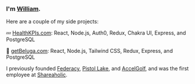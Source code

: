 
### I'm [William](https://www.twitter.com/wsul).  

Here are a couple of my side projects:

💤 [HealthKPIs.com](https://www.healthkpis.com): React, Node.js, Auth0, Redux, Chakra UI, Express, and PostgreSQL      

🐳 [getBeluga.com](https://www.getbeluga.com): React, Node.js, Tailwind CSS, Redux, Express, and PostgreSQL

I previously founded [Federacy](https://www.federacy.com), [Pistol Lake](https://www.pistollake.com), and [AccelGolf](https://techcrunch.com/2010/02/17/accelgolf-golf-analytics/), and was the first employee at [Shareaholic](https://www.shareaholic.com). 
